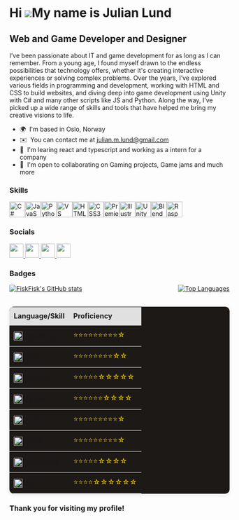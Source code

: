 Hi ![](https://user-images.githubusercontent.com/18350557/176309783-0785949b-9127-417c-8b55-ab5a4333674e.gif)My name is Julian Lund
===================================================================================================================================

Web and Game Developer and Designer
-----------------------------------

I’ve been passionate about IT and game development for as long as I can remember. From a young age, I found myself drawn to the endless possibilities that technology offers, whether it's creating interactive experiences or solving complex problems. Over the years, I’ve explored various fields in programming and development, working with HTML and CSS to build websites, and diving deep into game development using Unity with C# and many other scripts like JS and Python. Along the way, I’ve picked up a wide range of skills and tools that have helped me bring my creative visions to life.

* 🌍  I'm based in Oslo, Norway
* ✉️  You can contact me at [julian.m.lund@gmail.com](mailto:julian.m.lund@gmail.com)
* 🧠  I'm learing react and typescript and working as a intern for a company
* 🤝  I'm open to collaborating on Gaming projects, Game jams and much more

### Skills

<p align="left">
<a href="https://docs.microsoft.com/en-us/dotnet/csharp/" target="_blank" rel="noreferrer"><img src="https://raw.githubusercontent.com/danielcranney/readme-generator/main/public/icons/skills/csharp-colored.svg" width="36" height="36" alt="C#" /></a><a href="https://developer.mozilla.org/en-US/docs/Web/JavaScript" target="_blank" rel="noreferrer"><img src="https://raw.githubusercontent.com/danielcranney/readme-generator/main/public/icons/skills/javascript-colored.svg" width="36" height="36" alt="JavaScript" /></a><a href="https://www.python.org/" target="_blank" rel="noreferrer"><img src="https://raw.githubusercontent.com/danielcranney/readme-generator/main/public/icons/skills/python-colored.svg" width="36" height="36" alt="Python" /></a><a href="https://code.visualstudio.com/" target="_blank" rel="noreferrer"><img src="https://raw.githubusercontent.com/danielcranney/readme-generator/main/public/icons/skills/visualstudiocode.svg" width="36" height="36" alt="VS Code" /></a><a href="https://developer.mozilla.org/en-US/docs/Glossary/HTML5" target="_blank" rel="noreferrer"><img src="https://raw.githubusercontent.com/danielcranney/readme-generator/main/public/icons/skills/html5-colored.svg" width="36" height="36" alt="HTML5" /></a><a href="https://www.w3.org/TR/CSS/#css" target="_blank" rel="noreferrer"><img src="https://raw.githubusercontent.com/danielcranney/readme-generator/main/public/icons/skills/css3-colored.svg" width="36" height="36" alt="CSS3" /></a><a href="https://www.adobe.com/uk/products/premiere.html" target="_blank" rel="noreferrer"><img src="https://raw.githubusercontent.com/danielcranney/readme-generator/main/public/icons/skills/premierepro-colored.svg" width="36" height="36" alt="Premiere Pro" /></a><a href="https://www.adobe.com/uk/products/illustrator.html" target="_blank" rel="noreferrer"><img src="https://raw.githubusercontent.com/danielcranney/readme-generator/main/public/icons/skills/illustrator-colored.svg" width="36" height="36" alt="Illustrator" /></a><a href="https://unity.com/pages/unity-pro-buy-now?utm_source=google&utm_medium=cpc&utm_campaign=cc_dd_upr_emea_emea-t2_en_pu_sem-gg_acq_br-pr_2023-01_brand-et2_cc3022_ev-br_id:71700000105990829&utm_content=cc_dd_upr_emea_pu_sem_gg_ev-br_pros_x_npd_cpc_kw_sd_all_x_x_brand_id:58700008262875240&utm_term=unity&&&&&gad_source=1&gclid=Cj0KCQjw7Py4BhCbARIsAMMx-_J5xJXUxRWGphUMGwRsWjYX5ryvHa4tA1VSnmRg2AzxsT539vJYu-AaAgFKEALw_wcB&gclsrc=aw.ds" target="_blank" rel="noreferrer"><img src="https://www.svgrepo.com/show/331626/unity.svg" width="36" height="36" alt="Unity" /></a><a href="https://www.blender.org" target="_blank" rel="noreferrer"><img src="https://raw.githubusercontent.com/danielcranney/readme-generator/main/public/icons/skills/blender-colored.svg" width="36" height="36" alt="Blender" /></a><a href="https://www.raspberrypi.org/" target="_blank" rel="noreferrer"><img src="https://raw.githubusercontent.com/danielcranney/readme-generator/main/public/icons/skills/raspberrypi-colored.svg" width="36" height="36" alt="Raspberry Pi" /></a>
</p>

### Socials

<p align="left"> <a href="https://www.github.com/FiskFisk" target="_blank" rel="noreferrer"> <picture> <source media="(prefers-color-scheme: dark)" srcset="https://raw.githubusercontent.com/danielcranney/readme-generator/main/public/icons/socials/github-dark.svg" /> <source media="(prefers-color-scheme: light)" srcset="https://raw.githubusercontent.com/danielcranney/readme-generator/main/public/icons/socials/github.svg" /> <img src="https://raw.githubusercontent.com/danielcranney/readme-generator/main/public/icons/socials/github.svg" width="32" height="32" /> </picture> </a> <a href="https://www.linkedin.com/in/julian-lund-791bb92a1/" target="_blank" rel="noreferrer"> <picture> <source media="(prefers-color-scheme: dark)" srcset="https://raw.githubusercontent.com/danielcranney/readme-generator/main/public/icons/socials/linkedin-dark.svg" /> <source media="(prefers-color-scheme: light)" srcset="https://raw.githubusercontent.com/danielcranney/readme-generator/main/public/icons/socials/linkedin.svg" /> <img src="https://raw.githubusercontent.com/danielcranney/readme-generator/main/public/icons/socials/linkedin.svg" width="32" height="32" /> </picture> </a> <a href="https://www.youtube.com/@FiskFlsk" target="_blank" rel="noreferrer"> <picture> <source media="(prefers-color-scheme: dark)" srcset="https://raw.githubusercontent.com/danielcranney/readme-generator/main/public/icons/socials/youtube-dark.svg" /> <source media="(prefers-color-scheme: light)" srcset="https://raw.githubusercontent.com/danielcranney/readme-generator/main/public/icons/socials/youtube.svg" /> <img src="https://raw.githubusercontent.com/danielcranney/readme-generator/main/public/icons/socials/youtube.svg" width="32" height="32" /> </picture> </a> <a href="https://www.twitch.tv/fisk2fisk" target="_blank" rel="noreferrer"> <picture> <source media="(prefers-color-scheme: dark)" srcset="https://raw.githubusercontent.com/danielcranney/readme-generator/main/public/icons/socials/twitch-dark.svg" /> <source media="(prefers-color-scheme: light)" srcset="https://raw.githubusercontent.com/danielcranney/readme-generator/main/public/icons/socials/twitch.svg" /> <img src="https://raw.githubusercontent.com/danielcranney/readme-generator/main/public/icons/socials/twitch.svg" width="32" height="32" /> </picture> </a></p>

### Badges

<div style="display: flex; justify-content: space-between;">
  <a href="http://www.github.com/FiskFisk">
    <img src="https://github-readme-stats.vercel.app/api?username=FiskFisk&show_icons=true&hide=issues,&count_private=true&title_color=0891b2&text_color=ffffff&icon_color=0891b2&bg_color=1c1917&hide_border=true&show_icons=true" alt="FiskFisk's GitHub stats" style="margin-right: 20px;" />
  </a>
  <a href="https://github.com/FiskFisk" align="left">
    <img src="https://github-readme-stats.vercel.app/api/top-langs/?username=FiskFisk&langs_count=10&title_color=0891b2&text_color=ffffff&icon_color=0891b2&bg_color=1c1917&hide_border=true&locale=en&custom_title=Top%20%Languages" alt="Top Languages" />
  </a>
</div>

<br/>

<table style="width: 100%; border-collapse: collapse; background-color: #1C1917; border-radius: 10px; overflow: hidden; box-shadow: 0 2px 10px rgba(0,0,0,0.1);">
  <thead>
    <tr style="background-color: #e0e0e0;">
      <th style="padding: 10px; text-align: left; border-bottom: 2px solid #ddd;">Language/Skill</th>
      <th style="padding: 10px; text-align: left; border-bottom: 2px solid #ddd;">Proficiency</th>
    </tr>
  </thead>
  <tbody>
    <tr>
      <td style="padding: 10px; border-bottom: 1px solid #ddd;">
        <img src="https://www.svgrepo.com/show/374146/typescript-official.svg" style="height: 20px; width: 20px; vertical-align: middle;"> TypeScript
      </td>
      <td style="padding: 10px; border-bottom: 1px solid #ddd;">
        <span style="color: gold;">⭐⭐⭐⭐⭐⭐⭐⭐⭐☆</span>
      </td>
    </tr>
    <tr>
      <td style="padding: 10px; border-bottom: 1px solid #ddd;">
        <img src="https://www.svgrepo.com/show/331626/unity.svg" alt="Unity" style="height: 20px; width: 20px; vertical-align: middle;"> Unity
      </td>
      <td style="padding: 10px; border-bottom: 1px solid #ddd;">
        <span style="color: gold;">⭐⭐⭐⭐⭐⭐⭐⭐☆☆</span>
      </td>
    </tr>
    <tr>
      <td style="padding: 10px; border-bottom: 1px solid #ddd;">
        <img src="https://www.svgrepo.com/show/353488/blender.svg" alt="Blender" style="height: 20px; width: 20px; vertical-align: middle;"> Blender
      </td>
      <td style="padding: 10px; border-bottom: 1px solid #ddd;">
        <span style="color: gold;">⭐⭐⭐⭐⭐☆☆☆☆☆</span>
      </td>  
    </tr>
    <tr>
      <td style="padding: 10px; border-bottom: 1px solid #ddd;">
        <img src="https://www.svgrepo.com/show/452091/python.svg" alt="Python" style="height: 20px; width: 20px; vertical-align: middle;"> Python
      </td>
      <td style="padding: 10px; border-bottom: 1px solid #ddd;">
        <span style="color: gold;">⭐⭐⭐⭐⭐⭐☆☆☆☆</span>
      </td>
    </tr>
    <tr>
      <td style="padding: 10px; border-bottom: 1px solid #ddd;">
        <img src="https://www.svgrepo.com/show/452228/html-5.svg" alt="HTML" style="height: 20px; width: 20px; vertical-align: middle;"> HTML5
      </td>
      <td style="padding: 10px; border-bottom: 1px solid #ddd;">
        <span style="color: gold;">⭐⭐⭐⭐⭐⭐⭐⭐⭐☆</span>
      </td>
    </tr>
    <tr>
      <td style="padding: 10px; border-bottom: 1px solid #ddd;">
        <img src="https://www.svgrepo.com/show/452185/css-3.svg" alt="CSS" style="height: 20px; width: 20px; vertical-align: middle;"> CSS3
      </td>
      <td style="padding: 10px; border-bottom: 1px solid #ddd;">
        <span style="color: gold;">⭐⭐⭐⭐⭐⭐⭐⭐⭐☆</span>
      </td>
    </tr>
    <tr>
      <td style="padding: 10px; border-bottom: 1px solid #ddd;">
        <img src="https://www.svgrepo.com/show/353925/javascript.svg" alt="JavaScript" style="height: 20px; width: 20px; vertical-align: middle;"> JavaScript
      </td>
      <td style="padding: 10px; border-bottom: 1px solid #ddd;">
        <span style="color: gold;">⭐⭐⭐⭐⭐☆☆☆☆</span>
      </td>
    </tr>
    <tr>
      <td style="padding: 10px; border-bottom: 1px solid #ddd;">
        <img src="https://www.svgrepo.com/show/374093/sql.svg" alt="SQL" style="height: 20px; width: 20px; vertical-align: middle;"> SQL
      </td>
      <td style="padding: 10px; border-bottom: 1px solid #ddd;">
        <span style="color: gold;">⭐⭐⭐⭐☆☆☆☆☆☆</span>
      </td>
    </tr>
  </tbody>
</table>


### Thank you for visiting my profile!

